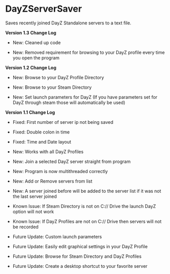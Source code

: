 # DayZServerSaver
Saves recently joined DayZ Standalone servers to a text file.

**Version 1.3 Change Log**

  * New: Cleaned up code

  * New: Removed requirement for browsing to your DayZ profile every time you open the program

**Version 1.2 Change Log**

  * New: Browse to your DayZ Profile Directory

  * New: Browse to your Steam Directory

  * New: Set launch parameters for DayZ (If you have parameters set for DayZ through steam those will automatically be used)

**Version 1.1 Change Log**

  * Fixed: First number of server ip not being saved

  * Fixed: Double colon in time

  * Fixed: Time and Date layout

  * New: Works with all DayZ Profiles

  * New: Join a selected DayZ server straight from program

  * New: Program is now multithreaded correctly

  * New: Add or Remove servers from list

  * New: A server joined before will be added to the server list if it was not the last server joined

  * Known Issue: If Steam Directory is not on C:// Drive the launch DayZ option will not work 

  * Known Issue: If DayZ Profiles are not on C:// Drive then servers will not be recorded

  * Future Update: Custom launch parameters

  * Future Update: Easily edit graphical settings in your DayZ Profile

  * Future Update: Browse for Steam Directory and DayZ Profiles

  * Future Update: Create a desktop shortcut to your favorite server
